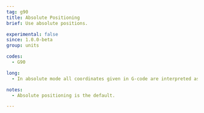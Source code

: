 ```yaml
---
tag: g90
title: Absolute Positioning
brief: Use absolute positions.

experimental: false
since: 1.0.0-beta
group: units

codes:
  - G90

long:
  - In absolute mode all coordinates given in G-code are interpreted as positions in the logical coordinate space. This includes the extruder position unless overridden by [`M83`](/docs/gcode/M083.html).

notes:
  - Absolute positioning is the default.

---
```


